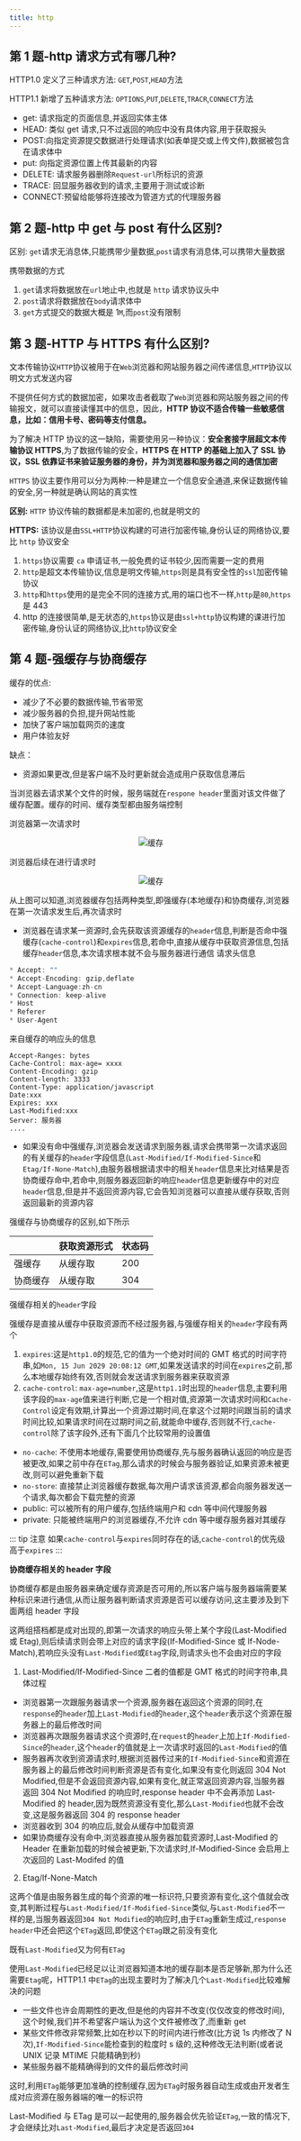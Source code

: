 ```yaml
---
title: http
---
```


## 第 1 题-http 请求方式有哪几种?

HTTP1.0 定义了三种请求方法: `GET`,`POST`,`HEAD`方法

HTTP1.1 新增了五种请求方法: `OPTIONS`,`PUT`,`DELETE`,`TRACR`,`CONNECT`方法

- get: 请求指定的页面信息,并返回实体主体
- HEAD: 类似 get 请求,只不过返回的响应中没有具体内容,用于获取报头
- POST:向指定资源提交数据进行处理请求(如表单提交或上传文件),数据被包含在请求体中
- put: 向指定资源位置上传其最新的内容
- DELETE: 请求服务器删除`Request-url`所标识的资源
- TRACE: 回显服务器收到的请求,主要用于测试或诊断
- CONNECT:预留给能够将连接改为管道方式的代理服务器

## 第 2 题-http 中 get 与 post 有什么区别?

区别: `get`请求无消息体,只能携带少量数据,`post`请求有消息体,可以携带大量数据

携带数据的方式

1. `get`请求将数据放在`url`地止中,也就是 `http` 请求协议头中
2. `post`请求将数据放在`body`请求体中
3. `get`方式提交的数据大概是 1`M`,而`post`没有限制

## 第 3 题-HTTP 与 HTTPS 有什么区别?

文本传输协议`HTTP`协议被用于在`Web`浏览器和网站服务器之间传递信息,`HTTP`协议以明文方式发送内容

不提供任何方式的数据加密，如果攻击者截取了`Web`浏览器和网站服务器之间的传输报文，就可以直接读懂其中的信息，因此，**HTTP 协议不适合传输一些敏感信息，比如：信用卡号、密码等支付信息。**

为了解决 HTTP 协议的这一缺陷，需要使用另一种协议：**安全套接字层超文本传输协议 HTTPS**,为了数据传输的安全，**HTTPS 在 HTTP 的基础上加入了 SSL 协议，SSL 依靠证书来验证服务器的身份，并为浏览器和服务器之间的通信加密**

`HTTPS` 协议主要作用可以分为两种:一种是建立一个信息安全通道,来保证数据传输的安全,另一种就是确认网站的真实性

**区别:** `HTTP` 协议传输的数据都是未加密的,也就是明文的

**HTTPS:** 该协议是由`SSL+HTTP`协议构建的可进行加密传输,身份认证的网络协议,要比 `http` 协议安全

1. `https`协议需要 `ca` 申请证书,一般免费的证书较少,因而需要一定的费用
2. `http`是超文本传输协议,信息是明文传输,`https`则是具有安全性的`ssl`加密传输协议
3. `http`和`https`使用的是完全不同的连接方式,用的端口也不一样,`http`是`80`,`https`是 443
4. http 的连接很简单,是无状态的,`https`协议是由`ssl+http`协议构建的课进行加密传输,身份认证的网络协议,比`http`协议安全

## 第 4 题-强缓存与协商缓存

缓存的优点:

- 减少了不必要的数据传输,节省带宽
- 减少服务器的负担,提升网站性能
- 加快了客户端加载网页的速度
- 用户体验友好

缺点：

- 资源如果更改,但是客户端不及时更新就会造成用户获取信息滞后

当浏览器去请求某个文件的时候，服务端就在`respone header`里面对该文件做了缓存配置。缓存的时间、缓存类型都由服务端控制

浏览器第一次请求时

<div align="center">
 <img class="medium-zoom lazy" loading="lazy" src="../images/http-interview-imgs/http-interview/http-cache-01.png" alt="缓存" />
</div>

浏览器后续在进行请求时

<div align="center">
 <img class="medium-zoom lazy" loading="lazy" src="../images/http-interview-imgs/http-interview/http-cache-02.png" alt="缓存" />
</div>

从上图可以知道,浏览器缓存包括两种类型,即强缓存(本地缓存)和协商缓存,浏览器在第一次请求发生后,再次请求时

- 浏览器在请求某一资源时,会先获取该资源缓存的`header`信息,判断是否命中强缓存(`cache-control`)和`expires`信息,若命中,直接从缓存中获取资源信息,包括缓存`header`信息,本次请求根本就不会与服务器进行通信
  请求头信息

```js
* Accept: ""
* Accept-Encoding: gzip,deflate
* Accept-Language:zh-cn
* Connection: keep-alive
* Host
* Referer
* User-Agent
```

来自缓存的响应头的信息

```
Accept-Ranges: bytes
Cache-Control: max-age= xxxx
Content-Encoding: gzip
Content-length: 3333
Content-Type: application/javascript
Date:xxx
Expires: xxx
Last-Modified:xxx
Server: 服务器
....
```

- 如果没有命中强缓存,浏览器会发送请求到服务器,请求会携带第一次请求返回的有关缓存的`header`字段信息(`Last-Modified/If-Modified-Since`和`Etag/If-None-Match`),由服务器根据请求中的相关`header`信息来比对结果是否协商缓存命中,若命中,则服务器返回新的响应`header`信息更新缓存中的对应`header`信息,但是并不返回资源内容,它会告知浏览器可以直接从缓存获取,否则返回最新的资源内容

强缓存与协商缓存的区别,如下所示

|          | 获取资源形式 | 状态码 |
| -------- | ------------ | ------ |
| 强缓存   | 从缓存取     | 200    | 单元格 |
| 协商缓存 | 从缓存取     | 304    |

强缓存相关的`header`字段

强缓存是直接从缓存中获取资源而不经过服务器,与强缓存相关的`header`字段有两个

1. `expires`:这是`http1.0`的规范,它的值为一个绝对时间的 GMT 格式的时间字符串,如`Mon, 15 Jun 2029 20:08:12 GMT`,如果发送请求的时间在`expires`之前,那么本地缓存始终有效,否则就会发送请求到服务器来获取资源
2. `cache-control`: `max-age=number`,这是`http1.1`时出现的`header`信息,主要利用该字段的`max-age`值来进行判断,它是一个相对值,资源第一次请求时间和`Cache-Control`设定有效期,计算出一个资源过期时间,在拿这个过期时间跟当前的请求时间比较,如果请求时间在过期时间之前,就能命中缓存,否则就不行,`cache-control`除了该字段外,还有下面几个比较常用的设置值

- `no-cache`: 不使用本地缓存,需要使用协商缓存,先与服务器确认返回的响应是否被更改,如果之前中存在`ETag`,那么请求的时候会与服务器验证,如果资源未被更改,则可以避免重新下载
- `no-store`: 直接禁止浏览器缓存数据,每次用户请求该资源,都会向服务器发送一个请求,每次都会下载完整的资源
- public: 可以被所有的用户缓存,包括终端用户和 cdn 等中间代理服务器
- private: 只能被终端用户的浏览器缓存,不允许 cdn 等中缓存服务器对其缓存

::: tip 注意
如果`cache-control`与`expires`同时存在的话,`cache-control`的优先级高于`expires`
:::

**协商缓存相关的 header 字段**

协商缓存都是由服务器来确定缓存资源是否可用的,所以客户端与服务器端需要某种标识来进行通信,从而让服务器判断请求资源是否可以缓存访问,这主要涉及到下面两组 header 字段

这两组搭档都是成对出现的,即第一次请求的响应头带上某个字段(Last-Modified 或 Etag),则后续请求则会带上对应的请求字段(If-Modified-Since 或 If-Node-Match),若响应头没有`Last-Modified`或`Etag`字段,则请求头也不会由对应的字段

1. Last-Modified/If-Modified-Since
   二者的值都是 GMT 格式的时间字符串,具体过程

- 浏览器第一次跟服务器请求一个资源,服务器在返回这个资源的同时,在`response`的`header`加上`Last-Modified`的`header`,这个`header`表示这个资源在服务器上的最后修改时间
- 浏览器再次跟服务器请求这个资源时,在`request`的`header`上加上`If-Modified-Since`的`header`,这个`header`的值就是上一次请求时返回的`Last-Modified`的值
- 服务器再次收到资源请求时,根据浏览器传过来的`If-Modified-Since`和资源在服务器上的最后修改时间判断资源是否有变化,如果没有变化则返回 304 Not Modified,但是不会返回资源内容,如果有变化,就正常返回资源内容,当服务器返回 304 Not Modified 的响应时,response header 中不会再添加 Last-Modified 的 header,因为既然资源没有变化,那么`Last-Modified`也就不会改变,这是服务器返回 304 的 response header
- 浏览器收到 304 的响应后,就会从缓存中加载资源
- 如果协商缓存没有命中,浏览器直接从服务器加载资源时,Last-Modified 的 Header 在重新加载的时候会被更新,下次请求时,If-Modified-Since 会启用上次返回的 Last-Modifed 的值

2. Etag/If-None-Match

这两个值是由服务器生成的每个资源的唯一标识符,只要资源有变化,这个值就会改变,其判断过程与`Last-Modified/If-Modified-Since`类似,与`Last-Modified`不一样的是,当服务器返回`304 Not Modified`的响应时,由于`ETag`重新生成过,`response header`中还会把这个`ETag`返回,即使这个`ETag`跟之前没有变化

既有`Last-Modified`又为何有`ETag`

使用`Last-Modified`已经足以让浏览器知道本地的缓存副本是否足够新,那为什么还需要`Etag`呢，HTTP1.1 中`ETag`的出现主要时为了解决几个`Last-Modified`比较难解决的问题

- 一些文件也许会周期性的更改,但是他的内容并不改变(仅仅改变的修改时间),这个时候,我们并不希望客户端认为这个文件被修改了,而重新 get
- 某些文件修改非常频繁,比如在秒以下的时间内进行修改(比方说 1s 内修改了 N 次),`If-Modified-Since`能检查到的粒度时 s 级的,这种修改无法判断(或者说 UNIX 记录 MTIME 只能精确到秒)
- 某些服务器不能精确得到的文件的最后修改时间

这时,利用`ETag`能够更加准确的控制缓存,因为`ETag`时服务器自动生成或由开发者生成对应资源在服务器端的唯一的标识符

Last-Modified 与 ETag 是可以一起使用的,服务器会优先验证`ETag`,一致的情况下,才会继续比对`Last-Modified`,最后才决定是否返回`304`

<footer-FooterLink :isShareLink="true" :isDaShang="true" />
